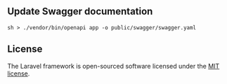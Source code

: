 

## Update Swagger documentation
```
sh > ./vendor/bin/openapi app -o public/swagger/swagger.yaml
```

## License

The Laravel framework is open-sourced software licensed under the [MIT license](https://opensource.org/licenses/MIT).

